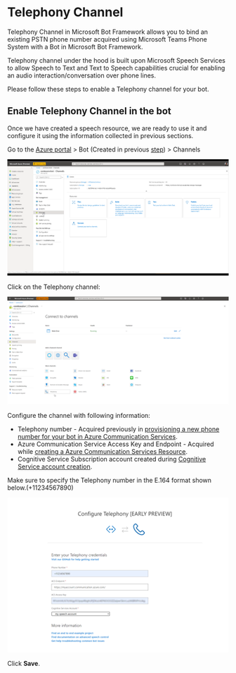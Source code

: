 # Telephony Channel
Telephony Channel in Microsoft Bot Framework allows you to bind an existing PSTN phone number acquired using Microsoft Teams Phone System with a Bot in Microsoft Bot Framework.

Telephony channel under the hood is built upon Microsoft Speech Services to allow Speech to Text and Text to Speech capabilities crucial for enabling an audio interaction/conversation over phone lines.

Please follow these steps to enable a Telephony channel for your bot.

## Enable Telephony Channel in the bot

Once we have created a speech resource, we are ready to use it and configure it using the information collected in previous sections.

Go to the [Azure portal](https://portal.azure.com) > Bot (Created in previous [step](CreateBot.md)) > Channels

![](images/create-a-bot/c015-click-on-channels.png)

Click on the Telephony channel:

![](images/create-a-bot/c016-click-on-telephony.png)

Configure the channel with following information:

* Telephony number - Acquired previously in [provisioning a new phone number for your bot in Azure Communication Services](https://docs.microsoft.com/en-us/azure/communication-services/quickstarts/telephony-sms/get-phone-number).
* Azure Communication Service Access Key and Endpoint - Acquired while [creating a Azure Communication Services Resource](https://docs.microsoft.com/en-us/azure/communication-services/quickstarts/create-communication-resource).
* Cognitive Service Subscription account created during [Cognitive Service account creation](CreateSpeechResource.md).

Make sure to specify the Telephony number in the E.164 format shown below.(+11234567890)

![](images/create-a-bot/c017-fill-out-settings-click-save.png)

Click **Save**.

